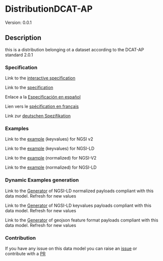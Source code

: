 # DistributionDCAT-AP
Version: 0.0.1

## Description 

this is a distribution belonging ot a dataset according to the DCAT-AP standard 2.0.1
### Specification

Link to the [interactive specification](https://swagger.lab.fiware.org/?url=https://smart-data-models.github.io/dataModel.DCAT-AP/DistributionDCAT-AP/swagger.yaml)

Link to the [specification](https://smart-data-models.github.io/dataModel.DCAT-AP/DistributionDCAT-AP/doc/spec.md)

Enlace a la [Especificación en español](https://smart-data-models.github.io/dataModel.DCAT-AP/DistributionDCAT-AP/doc/spec_ES.md)

Lien vers le [spécification en français](https://smart-data-models.github.io/dataModel.DCAT-AP/DistributionDCAT-AP/doc/spec_FR.md)

Link zur [deutschen Spezifikation](https://smart-data-models.github.io/dataModel.DCAT-AP/DistributionDCAT-AP/doc/spec_DE.md)
### Examples

Link to the [example](https://smart-data-models.github.io/dataModel.DCAT-AP/DistributionDCAT-AP/examples/example.json) (keyvalues) for NGSI v2

Link to the [example](https://smart-data-models.github.io/dataModel.DCAT-AP/DistributionDCAT-AP/examples/example.jsonld) (keyvalues) for NGSI-LD

Link to the [example](https://smart-data-models.github.io/dataModel.DCAT-AP/DistributionDCAT-AP/examples/example-normalized.json) (normalized) for NGSI-V2

Link to the [example](https://smart-data-models.github.io/dataModel.DCAT-AP/DistributionDCAT-AP/examples/example-normalized.jsonld) (normalized) for NGSI-LD
### Dynamic Examples generation

Link to the [Generator](https://smartdatamodels.org/extra/ngsi-ld_generator_v0.92.php?schemaUrl=https://raw.githubusercontent.com/smart-data-models/dataModel.DCAT-AP/master/DistributionDCAT-AP/schema.json&email=info@smartdatamodels.org) of NGSI-LD normalized payloads compliant with this data model. Refresh for new values

Link to the [Generator](https://smartdatamodels.org/extra/ngsi-ld_generator_keyvalues_v0.92.php?schemaUrl=https://raw.githubusercontent.com/smart-data-models/dataModel.DCAT-AP/master/DistributionDCAT-AP/schema.json&email=info@smartdatamodels.org) of NGSI-LD keyvalues payloads compliant with this data model. Refresh for new values

Link to the [Generator](https://smartdatamodels.org/extra/geojson_features_generator_v1.0.php?schemaUrl=https://raw.githubusercontent.com/smart-data-models/dataModel.DCAT-AP/master/DistributionDCAT-AP/schema.json&email=info@smartdatamodels.org) of geojson feature format payloads compliant with this data model. Refresh for new values
### Contribution

 If you have any issue on this data model you can raise an [issue](https://github.com/smart-data-models/dataModel.DCAT-AP/issues)  or contribute with a [PR](https://github.com/smart-data-models/dataModel.DCAT-AP/pulls)